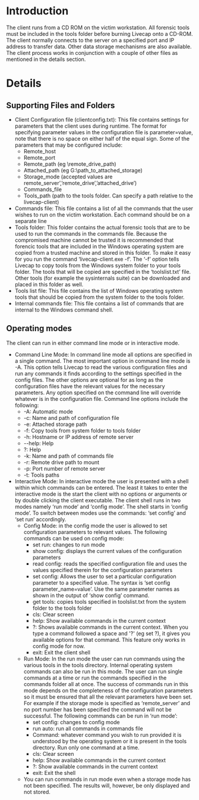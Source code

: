 # Introduction #
The client runs from a CD ROM on the victim workstation. All forensic tools must be included in the tools folder before burning Livecap onto a CD-ROM. The client normally connects to the server on a specified port and IP address to transfer data. Other data storage mechanisms are also available. The client process works in conjunction with a couple of other files as mentioned in the details section.

# Details #
## Supporting Files and Folders ##
  * Client Configuration file (clientconfig.txt): This file contains settings for parameters that the client uses during runtime. The format for specifying parameter values in the configuration file is parameter=value, note that there is no space on either half of the equal sign. Some of the parameters that may be configured include:
    * Remote\_host
    * Remote\_port
    * Remote\_path (eg \\remote\_drive\_path)
    * Attached\_path (eg G:\path\_to\_attached\_storage)
    * Storage\_mode (accepted values are   remote\_server’,’remote\_drive’,’attached\_drive’)
    * Commands\_file
    * Tools\_path (path to the tools folder. Can specify a path relative to the livecap-client)
  * Commands file: This file contains a list of all the commands that the user wishes to run on the victim workstation. Each command should be on a separate line
  * Tools folder: This folder contains the actual forensic tools that are to be used to run the commands in the commands file. Because the compromised machine cannot be trusted it is recommended that forencic tools that are included in the Windows operating system are copied from a trusted machine and stored in this folder. To make it easy for you run the command ‘livecap-client.exe  -f’. The ‘-f’ option tells Livecap to copy tools from the Windows system folder to your tools folder. The tools that will be copied are specified in the ‘toolslist.txt’ file. Other tools (for example the sysinternals suite) can be downloaded and placed in this folder as well.
  * Tools list file: This file contains the list of Windows operating system tools that should be copied from the system folder to the tools folder.
  * Internal commands file: This file contains a list of commands that are internal to the Windows command shell.

## Operating modes ##
The client can run in either command line mode or in interactive mode.
  * Command Line Mode: In command line mode all options are specified in a single command. The most important option in command line mode is -A. This option tells Livecap to read the various configuration files and run any commands it finds according to the settings specified in the config files. The other options are optional for as long as the configuration files have the relevant values for the necessary parameters. Any option specified on the command line will override whatever is in the configuration file. Command line options include the following:
    * -A: Automatic mode
    * -c: Name and path of configuration file
    * -e: Attached storage path
    * -f: Copy tools from system folder to tools folder
    * -h: Hostname or IP address of remote server
    * --help: Help
    * ?: Help
    * -k: Name and path of commands file
    * -r: Remote drive path to mount
    * -p: Port number of remote server
    * -t: Tools paths
  * Interactive Mode: In interactive mode the user is presented with a shell within which commands can be entered. The least it takes to enter the interactive mode is the start the client with no options or arguments or by double clicking the client executable. The client shell runs in two modes namely ‘run mode’ and ‘config mode’. The shell starts in ‘config mode’. To switch between modes use the commands: ‘set config’ and ‘set run’ accordingly.
    * Config Mode: in the config mode the user is allowed to set configuration parameters to relevant values. The following commands can be used on config mode:
      * set run: changes to run mode
      * show config: displays the current values of the configuration parameters
      * read config: reads the specified configuration file and uses the values specified therein for the configuration parameters
      * set config: Allows the user to set a particular configuration parameter to a specified value. The syntax is ‘set config parameter\_name=value’. Use the same parameter names as shown in the output of ‘show config’ command.
      * get tools: copies tools specified in toolslist.txt from the system folder to the tools folder
      * cls: Clear screen
      * help: Show available commands in the current context
      * ?: Shows available commands in the current context. When you type a command followed a space and '?' (eg set ?), it gives you available options for that command. This feature only works in config mode for now.
      * exit: Exit the client shell
    * Run Mode: In the run mode the user can run commands using the various tools in the tools directory. Internal operating system commands can also be run in this mode. The user can run single commands at a time or run the commands specified in the commands folder all at once. The success of commands run in this mode depends on the completeness of the configuration parameters so it must be ensured that all the relevant parameters have been set. For example if the storage mode is specified as ‘remote\_server’ and no port number has been specified the command will not be successful. The following commands can be run in ‘run mode’:
      * set config: changes to config mode
      * run auto: run all commands in commands file
      * Command: whatever command you wish to run provided it is understood by the operating system or it is present in the tools directory. Run only one command at a time.
      * cls: Clear screen
      * help: Show available commands in the current context
      * ?: Show available commands in the current context
      * exit: Exit the shell
    * You can run commands in run mode even when a storage mode has not been specified. The results will, however, be only displayed and not stored.